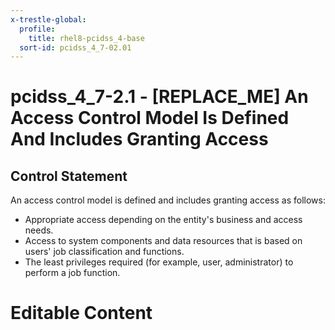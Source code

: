 ```yaml
---
x-trestle-global:
  profile:
    title: rhel8-pcidss_4-base
  sort-id: pcidss_4_7-02.01
---
```


# pcidss_4_7-2.1 - \[REPLACE_ME\] An Access Control Model Is Defined And Includes Granting Access

## Control Statement

An access control model is defined and includes granting access as follows:
- Appropriate access depending on the entity's business and access needs.
- Access to system components and data resources that is based on users' job
classification and functions.
- The least privileges required (for example, user, administrator) to perform a job
function.

# Editable Content

<!-- Make additions and edits below -->
<!-- The above represents the contents of the control as received by the profile, prior to additions. -->
<!-- If the profile makes additions to the control, they will appear below. -->
<!-- The above markdown may not be edited but you may edit the content below, and/or introduce new additions to be made by the profile. -->
<!-- If there is a yaml header at the top, parameter values may be edited. Use --set-parameters to incorporate the changes during assembly. -->
<!-- The content here will then replace what is in the profile for this control, after running profile-assemble. -->
<!-- The current profile has no added parts for this control, but you may add new ones here. -->
<!-- Each addition must have a heading either of the form ## Control my_addition_name -->
<!-- or ## Part a. (where the a. refers to one of the control statement labels.) -->
<!-- "## Control" parts are new parts added after the statement part. -->
<!-- "## Part" parts are new parts added into the top-level statement part with that label. -->
<!-- Subparts may be added with nested hash levels of the form ### My Subpart Name -->
<!-- underneath the parent ## Control or ## Part being added -->
<!-- See https://oscal-compass.github.io/compliance-trestle/tutorials/ssp_profile_catalog_authoring/ssp_profile_catalog_authoring for guidance. -->
